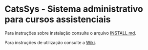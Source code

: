 # CatsSys - Sistema administrativo para cursos assistenciais

Para instruções sobre instalação consulte o arquivo [INSTALL.md](INSTALL.md).

Para instruções de utilização consulte a [Wiki](https://github.com/CATSInformatica/CatsSys/wiki).